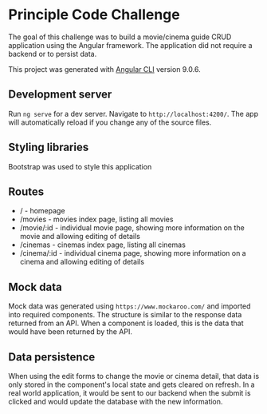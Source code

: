 # Principle Code Challenge

The goal of this challenge was to build a movie/cinema guide CRUD application using the Angular framework. The application did not require a backend or to persist data.

This project was generated with [Angular CLI](https://github.com/angular/angular-cli) version 9.0.6.

## Development server

Run `ng serve` for a dev server. Navigate to `http://localhost:4200/`. The app will automatically reload if you change any of the source files.

## Styling libraries

Bootstrap was used to style this application

## Routes

- / - homepage
- /movies - movies index page, listing all movies
- /movie/:id - individual movie page, showing more information on the movie and allowing editing of details
- /cinemas - cinemas index page, listing all cinemas
- /cinema/:id - individual cinema page, showing more information on a cinema and allowing editing of details

## Mock data

Mock data was generated using `https://www.mockaroo.com/` and imported into required components. The structure is similar to the response data returned from an API. When a component is loaded, this is the data that would have been returned by the API.

## Data persistence

When using the edit forms to change the movie or cinema detail, that data is only stored in the component's local state and gets cleared on refresh. In a real world application, it would be sent to our backend when the submit is clicked and would update the database with the new information.
